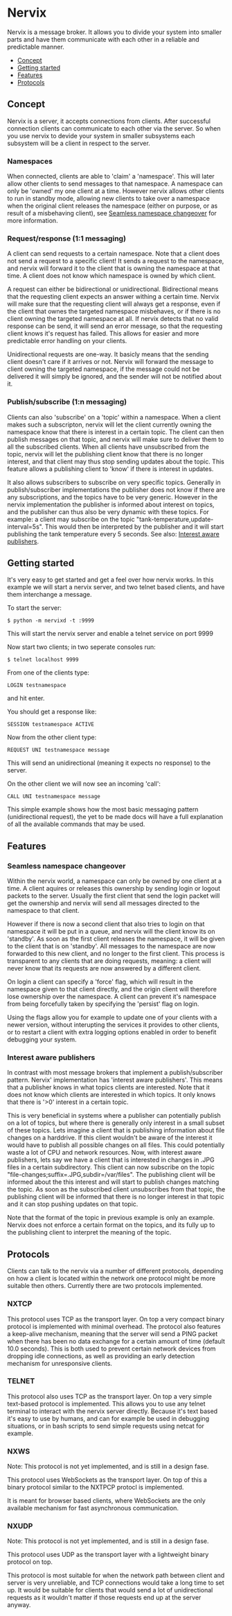 
# Nervix

Nervix is a message broker. It allows you to divide your system into smaller parts and have them communicate with each
other in a reliable and predictable manner.

 * [Concept](#concept)
 * [Getting started](#getting-started)
 * [Features](#features)
 * [Protocols](#protocols)


## Concept

Nervix is a server, it accepts connections from clients. After successful connection clients can communicate to each
other via the server. So when you use nervix to devide your system in smaller subsystems each subsystem will be a
client in respect to the server.

### Namespaces

When connected, clients are able to 'claim' a 'namespace'. This will later allow other clients to send messages to that
namespace. A namespace can only be 'owned' my one client at a time. However nervix allows other clients to run in
standby mode, allowing new clients to take over a namespace when the original client releases the namespace (either on
purpose, or as result of a misbehaving client), see [Seamless namespace changeover](#seamless-namespace-changeover) for
more information.

### Request/response (1:1 messaging)

A client can send requests to a certain namespace. Note that a client does not send a request to a specific client! It
sends a request to the namespace, and nervix will forward it to the client that is owning the namespace at that time. A
client does not know which namespace is owned by which client.

A request can either be bidirectional or unidirectional. Bidirectional means that the requesting client expects an
answer withing a certain time. Nervix will make sure that the requesting client will always get a response, even if the
client that ownes the targeted namespace misbehaves, or if there is no client owning the targeted namespace at all. If
nervix detects that no valid response can be send, it will send an error message, so that the requesting client knows
it's request has failed. This allows for easier and more predictable error handling on your clients.

Unidirectional requests are one-way. It basicly means that the sending client doesn't care if it arrives or not. Nervix
will forward the message to client owning the targeted namespace, if the message could not be delivered it will simply
be ignored, and the sender will not be notified about it.

### Publish/subscribe (1:n messaging)

Clients can also 'subscribe' on a 'topic' within a namespace. When a client makes such a subscripton, nervix will let
the client currently owning the namespace know that there is interest in a certain topic. The client can then publish
messages on that topic, and nervix will make sure to deliver them to all the subscribed clients. When all clients have
unsubscribed from the topic, nervix will let the publishing client know that there is no longer interest, and that
client may thus stop sending updates about the topic. This feature allows a publishing client to 'know' if there is
interest in updates.

It also allows subscribers to subscribe on very specific topics. Generally in publish/subscriber implementations the
publisher does not know if there are any subscriptions, and the topics have to be very generic. However in the nervix
implementation the publisher is informed about interest on topics, and the publisher can thus also be very dynamic with
these topics. For example: a client may subscribe on the topic "tank-temperature,update-interval=5s". This would then
be interpreted by the publisher and it will start publishing the tank temperature every 5 seconds.
See also: [Interest aware publishers](#interest-aware-publishers).


## Getting started

It's very easy to get started and get a feel over how nervix works. In this example we will start a nervix server, and
two telnet based clients, and have them interchange a message.

To start the server:

```
$ python -m nervixd -t :9999
```

This will start the nervix server and enable a telnet service on port 9999

Now start two clients; in two seperate consoles run:

```
$ telnet localhost 9999
```

From one of the clients type:

```
LOGIN testnamespace
```

and hit enter.

You should get a response like:

```
SESSION testnamespace ACTIVE
```

Now from the other client type:

```
REQUEST UNI testnamespace message
```

This will send an unidirectional (meaning it expects no response) to the server.

On the other client we will now see an incoming 'call':

```
CALL UNI testnamespace message
```

This simple example shows how the most basic messaging pattern (unidirectional request), the yet to be made docs will
have a full explanation of all the available commands that may be used.


## Features

### Seamless namespace changeover

Within the nervix world, a namespace can only be owned by one client at a time. A client aquires or releases this
ownership by sending login or logout packets to the server. Usually the first client that send the login packet will
get the ownership and nervix will send all messages directed to the namespace to that client.

However if there is now a second client that also tries to login on that namespace it will be put in a queue, and
nervix will the client know its on 'standby'. As soon as the first client releases the namespace, it will be given to
the client that is on 'standby'. All messages to the namespace are now forwarded to this new client, and no longer to
the first client. This process is transparent to any clients that are doing requests, meaning: a client will never know
that its requests are now answered by a different client.

On login a client can specify a 'force' flag, which will result in the namespace given to that client directly,
and the origin client will therefore lose ownership over the namespace. A client can prevent it's namespace from being
forcefully taken by specifying the 'persist' flag on login.

Using the flags allow you for example to update one of your clients with a newer version, without interupting the
services it provides to other clients, or to restart a client with extra logging options enabled in order to benefit
debugging your system.

### Interest aware publishers

In contrast with most message brokers that implement a publish/subscriber pattern. Nervix' implementation has 'interest
aware publishers'. This means that a publisher knows in what topics clients are interested. Note that it does not know
which clients are interested in which topics. It only knows that there is '>0' interest in a certain topic.

This is very beneficial in systems where a publisher can potentially publish on a lot of topics, but where there is
generally only interest in a small subset of these topics. Lets imagine a client that is publishing information about
file changes on a harddrive. If this client wouldn't be aware of the interest it would have to publish all possible
changes on all files. This could potentially waste a lot of CPU and network resources. Now, with interest aware
publishers, lets say we have a client that is interested in changes in .JPG files in a certain subdirectory. This
client can now subscribe on the topic "file-changes;suffix=.JPG,subdir=/var/files". The publishing client will be
informed about the this interest and will start to publish changes matching the topic. As soon as the subscribed client
unsubscribes from that topic, the publishing client will be informed that there is no longer interest in that topic and
it can stop pushing updates on that topic.

Note that the format of the topic in previous example is only an example. Nervix does not enforce a certain format on
the topics, and its fully up to the publishing client to interpret the meaning of the topic.


## Protocols

Clients can talk to the nervix via a number of different protocols, depending on how a client is located within the
network one protocol might be more suitable then others. Currently there are two protocols implemented.

### NXTCP

This protocol uses TCP as the transport layer. On top a very compact binary protocol is implemented with minimal
overhead. The protocol also features a keep-alive mechanism, meaning that the server will send a PING packet when there
has been no data exchange for a certain amount of time (default 10.0 seconds). This is both used to prevent certain
network devices from dropping idle connections, as well as providing an early detection mechanism for unresponsive
clients.

### TELNET

This protocol also uses TCP as the transport layer. On top a very simple text-based protocol is implemented. This
allows you to use any telnet terminal to interact with the nervix server directly. Because it's text based it's easy
to use by humans, and can for example be used in debugging situations, or in bash scripts to send simple requests
using netcat for example.

### NXWS

Note: This protocol is not yet implemented, and is still in a design fase.

This protocol uses WebSockets as the transport layer. On top of this a binary protocol similar to the NXTPCP protocl is
implemented.

It is meant for browser based clients, where WebSockets are the only available mechanism for fast asynchronous
communication.


### NXUDP

Note: This protocol is not yet implemented, and is still in a design fase.

This protocol uses UDP as the transport layer with a lightweight binary protocol on top.

This protocol is most suitable for when the network path between client and server is very unreliable, and TCP
connections would take a long time to set up. It would be suitable for clients that would send a lot of unidirectional
requests as it wouldn't matter if those requests end up at the server anyway.

